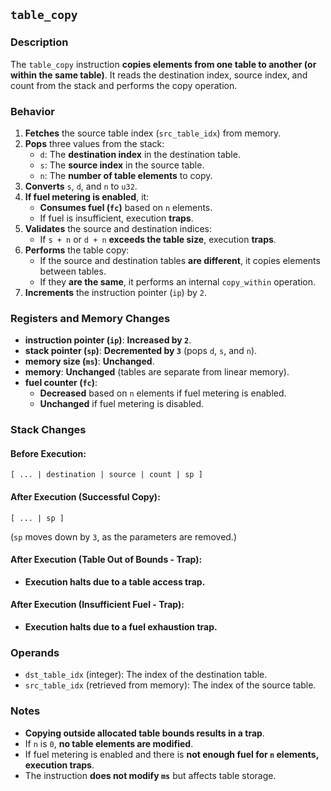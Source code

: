 ## `table_copy`

### **Description**

The `table_copy` instruction **copies elements from one table to another (or within the same table)**. It reads the
destination index, source index, and count from the stack and performs the copy operation.

### **Behavior**

1. **Fetches** the source table index (`src_table_idx`) from memory.
2. **Pops** three values from the stack:
    - `d`: The **destination index** in the destination table.
    - `s`: The **source index** in the source table.
    - `n`: The **number of table elements** to copy.
3. **Converts** `s`, `d`, and `n` to `u32`.
4. **If fuel metering is enabled**, it:
    - **Consumes fuel (`fc`)** based on `n` elements.
    - If fuel is insufficient, execution **traps**.
5. **Validates** the source and destination indices:
    - If `s + n` or `d + n` **exceeds the table size**, execution **traps**.
6. **Performs** the table copy:
    - If the source and destination tables **are different**, it copies elements between tables.
    - If they **are the same**, it performs an internal `copy_within` operation.
7. **Increments** the instruction pointer (`ip`) by `2`.

### **Registers and Memory Changes**

- **instruction pointer (`ip`)**: **Increased by `2`**.
- **stack pointer (`sp`)**: **Decremented by `3`** (pops `d`, `s`, and `n`).
- **memory size (`ms`)**: **Unchanged**.
- **memory**: **Unchanged** (tables are separate from linear memory).
- **fuel counter (`fc`)**:
    - **Decreased** based on `n` elements if fuel metering is enabled.
    - **Unchanged** if fuel metering is disabled.

### **Stack Changes**

#### **Before Execution:**

```
[ ... | destination | source | count | sp ]
```

#### **After Execution (Successful Copy):**

```
[ ... | sp ]
```

(`sp` moves down by `3`, as the parameters are removed.)

#### **After Execution (Table Out of Bounds - Trap):**

- **Execution halts due to a table access trap.**

#### **After Execution (Insufficient Fuel - Trap):**

- **Execution halts due to a fuel exhaustion trap.**

### **Operands**

- `dst_table_idx` (integer): The index of the destination table.
- `src_table_idx` (retrieved from memory): The index of the source table.

### **Notes**

- **Copying outside allocated table bounds results in a trap**.
- If `n` is `0`, **no table elements are modified**.
- If fuel metering is enabled and there is **not enough fuel for `n` elements, execution traps**.
- The instruction **does not modify `ms`** but affects table storage.
